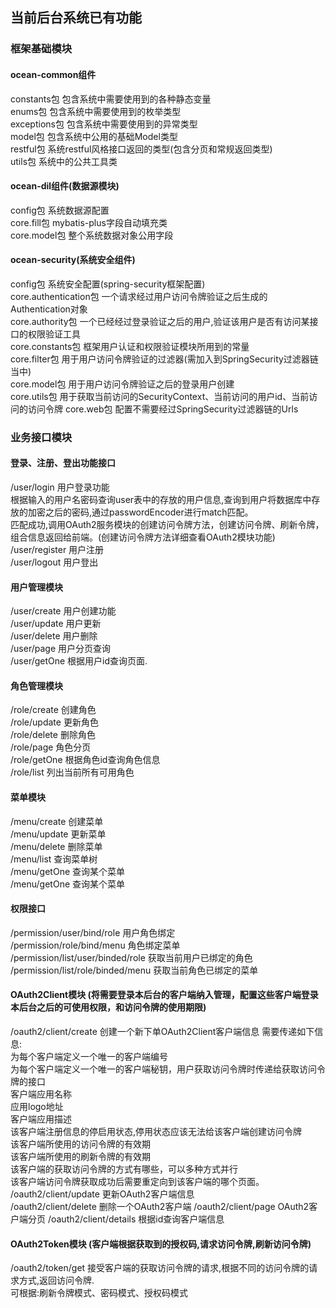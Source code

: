 ## 当前后台系统已有功能
### 框架基础模块
#### ocean-common组件
constants包 包含系统中需要使用到的各种静态变量  
enums包 包含系统中需要使用到的枚举类型  
exceptions包 包含系统中需要使用到的异常类型  
model包 包含系统中公用的基础Model类型  
restful包 系统restful风格接口返回的类型(包含分页和常规返回类型)  
utils包 系统中的公共工具类
#### ocean-dil组件(数据源模块)
config包 系统数据源配置  
core.fill包 mybatis-plus字段自动填充类  
core.model包 整个系统数据对象公用字段  
#### ocean-security(系统安全组件)
config包 系统安全配置(spring-security框架配置)  
core.authentication包 一个请求经过用户访问令牌验证之后生成的Authentication对象  
core.authority包 一个已经经过登录验证之后的用户,验证该用户是否有访问某接口的权限验证工具  
core.constants包 框架用户认证和权限验证模块所用到的常量  
core.filter包 用于用户访问令牌验证的过滤器(需加入到SpringSecurity过滤器链当中)  
core.model包 用于用户访问令牌验证之后的登录用户创建  
core.utils包 用于获取当前访问的SecurityContext、当前访问的用户id、当前访问的访问令牌
core.web包 配置不需要经过SpringSecurity过滤器链的Urls
### 业务接口模块
#### 登录、注册、登出功能接口
/user/login 用户登录功能  
根据输入的用户名密码查询user表中的存放的用户信息,查询到用户将数据库中存放的加密之后的密码,通过passwordEncoder进行match匹配。  
匹配成功,调用OAuth2服务模块的创建访问令牌方法，创建访问令牌、刷新令牌，组合信息返回给前端。(创建访问令牌方法详细查看OAuth2模块功能)
/user/register 用户注册  
/user/logout 用户登出
#### 用户管理模块
/user/create 用户创建功能  
/user/update 用户更新  
/user/delete 用户删除  
/user/page 用户分页查询  
/user/getOne 根据用户id查询页面.  
#### 角色管理模块
/role/create 创建角色  
/role/update 更新角色  
/role/delete 删除角色  
/role/page 角色分页  
/role/getOne 根据角色id查询角色信息  
/role/list 列出当前所有可用角色  
#### 菜单模块
/menu/create 创建菜单  
/menu/update 更新菜单  
/menu/delete 删除菜单  
/menu/list 查询菜单树  
/menu/getOne 查询某个菜单  
/menu/getOne 查询某个菜单  
#### 权限接口
/permission/user/bind/role 用户角色绑定  
/permission/role/bind/menu 角色绑定菜单  
/permission/list/user/binded/role 获取当前用户已绑定的角色  
/permission/list/role/binded/menu 获取当前角色已绑定的菜单  
#### OAuth2Client模块 (将需要登录本后台的客户端纳入管理，配置这些客户端登录本后台之后的可使用权限，和访问令牌的使用期限)
/oauth2/client/create 创建一个新下单OAuth2Client客户端信息
需要传递如下信息:  
为每个客户端定义一个唯一的客户端编号  
为每个客户端定义一个唯一的客户端秘钥，用户获取访问令牌时传递给获取访问令牌的接口  
客户端应用名称  
应用logo地址  
客户端应用描述  
该客户端注册信息的停启用状态,停用状态应该无法给该客户端创建访问令牌  
该客户端所使用的访问令牌的有效期  
该客户端所使用的刷新令牌的有效期  
该客户端的获取访问令牌的方式有哪些，可以多种方式并行  
该客户端访问令牌获取成功后需要重定向到该客户端的哪个页面。  
/oauth2/client/update 更新OAuth2客户端信息  
/oauth2/client/delete 删除一个OAuth2客户端
/oauth2/client/page OAuth2客户端分页
/oauth2/client/details 根据id查询客户端信息

#### OAuth2Token模块 (客户端根据获取到的授权码,请求访问令牌,刷新访问令牌)
/oauth2/token/get 接受客户端的获取访问令牌的请求,根据不同的访问令牌的请求方式,返回访问令牌.  
可根据:刷新令牌模式、密码模式、授权码模式  

#### 
